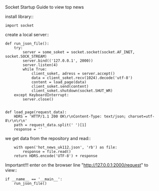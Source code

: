 Socket Startup Guide to view top news

install library::

    import socket
    
create a local server::

    def run_json_file():
        try:
            server = some_soket = socket.socket(socket.AF_INET, socket.SOCK_STREAM)
            server.bind(('127.0.0.1', 2000))
            server.listen(4)
            while True:
                client_soket, adress = server.accept()
                data = client_soket.recv(1024).decode('utf-8')
                content = load_page(data)
                client_soket.send(content)
                client_soket.shutdown(socket.SHUT_WR)
        except KeyboardInterrupt:
            server.close()
    
    
    def load_page(request_data):
        HDRS = 'HTTP/1.1 200 OK\r\nContent-Type: text/json; charset=utf-8\r\n\r\n'
        path = request_data.split(' ')[1]
        response = ''

we get data from the repository and read::

        with open('hot_news_uk112.json', 'rb') as file:
            response = file.read()
        return HDRS.encode('UTF-8') + response
    
Important!!!
enter on the browser line   "http://127.0.0.1:2000/request"    to view::

    if __name__ == '__main__':
        run_json_file()